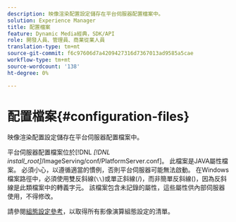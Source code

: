 ```yaml
---
description: 映像渲染配置設定儲存在平台伺服器配置檔案中。
solution: Experience Manager
title: 配置檔案
feature: Dynamic Media經典，SDK/API
role: 開發人員、管理員、商業從業人員
translation-type: tm+mt
source-git-commit: f6c97606d7a4209427316d7367013ad9585a5cae
workflow-type: tm+mt
source-wordcount: '138'
ht-degree: 0%

---
```



# 配置檔案{#configuration-files}

映像渲染配置設定儲存在平台伺服器配置檔案中。

平台伺服器配置檔案位於[!DNL *[!DNL install_root]*/ImageServing/conf/PlatformServer.conf]。 此檔案是JAVA屬性檔案。 必須小心，以遵循適當的慣例，否則平台伺服器可能無法啟動。 在Windows檔案路徑中，必須使用雙反斜線(`\\`)或單正斜線(/)，而非簡單反斜線(\)，因為反斜線是此類檔案中的轉義字元。 該檔案包含未記錄的屬性，這些屬性供內部伺服器使用，不得修改。

請參閱[組態設定參考](../../../../../ir-api/server-admin/image-rendering-api-ref/c-ir-server-administration/c-ir-configuration-settings-reference/c-ir-configuration-settings-reference.md#concept-6947a512d4c94e9fb8a71b80243fee81)，以取得所有影像演算組態設定的清單。
